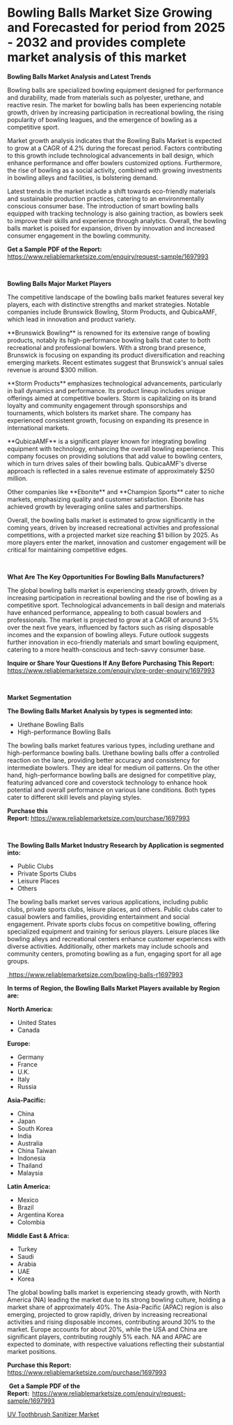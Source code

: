 <p><h1>Bowling Balls Market Size Growing and Forecasted for period from 2025 - 2032 and provides complete market analysis of this market</h1></p><p><strong>Bowling Balls Market Analysis and Latest Trends</strong></p>
<p><p>Bowling balls are specialized bowling equipment designed for performance and durability, made from materials such as polyester, urethane, and reactive resin. The market for bowling balls has been experiencing notable growth, driven by increasing participation in recreational bowling, the rising popularity of bowling leagues, and the emergence of bowling as a competitive sport.</p><p>Market growth analysis indicates that the Bowling Balls Market is expected to grow at a CAGR of 4.2% during the forecast period. Factors contributing to this growth include technological advancements in ball design, which enhance performance and offer bowlers customized options. Furthermore, the rise of bowling as a social activity, combined with growing investments in bowling alleys and facilities, is bolstering demand.</p><p>Latest trends in the market include a shift towards eco-friendly materials and sustainable production practices, catering to an environmentally conscious consumer base. The introduction of smart bowling balls equipped with tracking technology is also gaining traction, as bowlers seek to improve their skills and experience through analytics. Overall, the bowling balls market is poised for expansion, driven by innovation and increased consumer engagement in the bowling community.</p></p>
<p><strong>Get a Sample PDF of the Report:&nbsp;</strong> <a href="https://www.reliablemarketsize.com/enquiry/request-sample/1697993?utm_campaign=2889&utm_medium=2&utm_source=Github&utm_content=ia&utm_term=05042025&utm_id=bowling-balls">https://www.reliablemarketsize.com/enquiry/request-sample/1697993</a></p>
<p>&nbsp;</p>
<p><strong>Bowling Balls Major Market Players</strong></p>
<p><p>The competitive landscape of the bowling balls market features several key players, each with distinctive strengths and market strategies. Notable companies include Brunswick Bowling, Storm Products, and QubicaAMF, which lead in innovation and product variety.</p><p>**Brunswick Bowling** is renowned for its extensive range of bowling products, notably its high-performance bowling balls that cater to both recreational and professional bowlers. With a strong brand presence, Brunswick is focusing on expanding its product diversification and reaching emerging markets. Recent estimates suggest that Brunswick's annual sales revenue is around $300 million.</p><p>**Storm Products** emphasizes technological advancements, particularly in ball dynamics and performance. Its product lineup includes unique offerings aimed at competitive bowlers. Storm is capitalizing on its brand loyalty and community engagement through sponsorships and tournaments, which bolsters its market share. The company has experienced consistent growth, focusing on expanding its presence in international markets.</p><p>**QubicaAMF** is a significant player known for integrating bowling equipment with technology, enhancing the overall bowling experience. This company focuses on providing solutions that add value to bowling centers, which in turn drives sales of their bowling balls. QubicaAMF's diverse approach is reflected in a sales revenue estimate of approximately $250 million.</p><p>Other companies like **Ebonite** and **Champion Sports** cater to niche markets, emphasizing quality and customer satisfaction. Ebonite has achieved growth by leveraging online sales and partnerships.</p><p>Overall, the bowling balls market is estimated to grow significantly in the coming years, driven by increased recreational activities and professional competitions, with a projected market size reaching $1 billion by 2025. As more players enter the market, innovation and customer engagement will be critical for maintaining competitive edges.</p></p>
<p>&nbsp;</p>
<p><strong>What Are The Key Opportunities For Bowling Balls Manufacturers?</strong></p>
<p><p>The global bowling balls market is experiencing steady growth, driven by increasing participation in recreational bowling and the rise of bowling as a competitive sport. Technological advancements in ball design and materials have enhanced performance, appealing to both casual bowlers and professionals. The market is projected to grow at a CAGR of around 3-5% over the next five years, influenced by factors such as rising disposable incomes and the expansion of bowling alleys. Future outlook suggests further innovation in eco-friendly materials and smart bowling equipment, catering to a more health-conscious and tech-savvy consumer base.</p></p>
<p><strong>Inquire or Share Your Questions If Any Before Purchasing This Report:</strong> <a href="https://www.reliablemarketsize.com/enquiry/pre-order-enquiry/1697993?utm_campaign=2889&utm_medium=2&utm_source=Github&utm_content=ia&utm_term=05042025&utm_id=bowling-balls">https://www.reliablemarketsize.com/enquiry/pre-order-enquiry/1697993</a></p>
<p>&nbsp;</p>
<p><strong>Market Segmentation</strong></p>
<p><strong>The Bowling Balls Market Analysis by types is segmented into:</strong></p>
<p><ul><li>Urethane Bowling Balls</li><li>High-performance Bowling Balls</li></ul></p>
<p><p>The bowling balls market features various types, including urethane and high-performance bowling balls. Urethane bowling balls offer a controlled reaction on the lane, providing better accuracy and consistency for intermediate bowlers. They are ideal for medium oil patterns. On the other hand, high-performance bowling balls are designed for competitive play, featuring advanced core and coverstock technology to enhance hook potential and overall performance on various lane conditions. Both types cater to different skill levels and playing styles.</p></p>
<p><strong>Purchase this Report:&nbsp;</strong><a href="https://www.reliablemarketsize.com/purchase/1697993?utm_campaign=2889&utm_medium=2&utm_source=Github&utm_content=ia&utm_term=05042025&utm_id=bowling-balls">https://www.reliablemarketsize.com/purchase/1697993</a></p>
<p>&nbsp;</p>
<p><strong>The Bowling Balls Market Industry Research by Application is segmented into:</strong></p>
<p><ul><li>Public Clubs</li><li>Private Sports Clubs</li><li>Leisure Places</li><li>Others</li></ul></p>
<p><p>The bowling balls market serves various applications, including public clubs, private sports clubs, leisure places, and others. Public clubs cater to casual bowlers and families, providing entertainment and social engagement. Private sports clubs focus on competitive bowling, offering specialized equipment and training for serious players. Leisure places like bowling alleys and recreational centers enhance customer experiences with diverse activities. Additionally, other markets may include schools and community centers, promoting bowling as a fun, engaging sport for all age groups.</p></p>
<p><a href="https://www.reliablemarketsize.com/bowling-balls-r1697993?utm_campaign=2889&utm_medium=2&utm_source=Github&utm_content=ia&utm_term=05042025&utm_id=bowling-balls">&nbsp;https://www.reliablemarketsize.com/bowling-balls-r1697993</a></p>
<p><strong>In terms of Region, the Bowling Balls Market Players available by Region are:</strong></p>
<p>
    <p> <strong> North America: </strong>
        <ul>
            <li>United States</li>
            <li>Canada</li>
        </ul>
        </p> 
    <p> <strong> Europe: </strong>
        <ul>
            <li>Germany</li>
            <li>France</li>
            <li>U.K.</li>
            <li>Italy</li>
            <li>Russia</li>
        </ul>
        </p> 
    <p> <strong> Asia-Pacific: </strong>
        <ul>
            <li>China</li>
            <li>Japan</li>
            <li>South Korea</li>
            <li>India</li>
            <li>Australia</li>
            <li>China Taiwan</li>
            <li>Indonesia</li>
            <li>Thailand</li>
            <li>Malaysia</li>
        </ul>
        </p> 
    <p> <strong> Latin America: </strong>
        <ul>
            <li>Mexico</li>
            <li>Brazil</li>
            <li>Argentina Korea</li>
            <li>Colombia</li>
        </ul>
        </p> 
    <p> <strong> Middle East & Africa: </strong>
        <ul>
            <li>Turkey</li>
            <li>Saudi</li>
            <li>Arabia</li>
            <li>UAE</li>
            <li>Korea</li>
        </ul>
    </p>
    </p>
<p><p>The global bowling balls market is experiencing steady growth, with North America (NA) leading the market due to its strong bowling culture, holding a market share of approximately 40%. The Asia-Pacific (APAC) region is also emerging, projected to grow rapidly, driven by increasing recreational activities and rising disposable incomes, contributing around 30% to the market. Europe accounts for about 20%, while the USA and China are significant players, contributing roughly 5% each. NA and APAC are expected to dominate, with respective valuations reflecting their substantial market positions.</p></p>
<p><strong>Purchase this Report: </strong><a href="https://www.reliablemarketsize.com/purchase/1697993?utm_campaign=2889&utm_medium=2&utm_source=Github&utm_content=ia&utm_term=05042025&utm_id=bowling-balls">https://www.reliablemarketsize.com/purchase/1697993</a></p>
<p>&nbsp;<strong>Get a Sample PDF of the Report:&nbsp;&nbsp;</strong><a href="https://www.reliablemarketsize.com/enquiry/request-sample/1697993?utm_campaign=2889&utm_medium=2&utm_source=Github&utm_content=ia&utm_term=05042025&utm_id=bowling-balls">https://www.reliablemarketsize.com/enquiry/request-sample/1697993</a></p>
<p><strong></strong></p>
<p><p><a href="https://github.com/birbamanan03/Market-Research-Report-List-1/blob/main/uv-toothbrush-sanitizer-market.md?utm_campaign=2889&utm_medium=2&utm_source=Github&utm_content=ia&utm_term=05042025&utm_id=bowling-balls">UV Toothbrush Sanitizer Market</a></p></p>